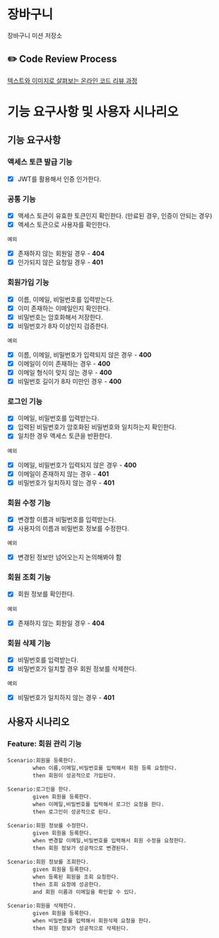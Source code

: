 # 장바구니

장바구니 미션 저장소

## ✏️ Code Review Process

[텍스트와 이미지로 살펴보는 온라인 코드 리뷰 과정](https://github.com/next-step/nextstep-docs/tree/master/codereview)

# 기능 요구사항 및 사용자 시나리오

## 기능 요구사항

### 액세스 토큰 발급 기능

- [x] JWT를 활용해서 인증 인가한다.

### 공통 기능

- [x] 액세스 토큰이 유효한 토큰인지 확인한다. (만료된 경우, 인증이 안되는 경우)
- [x] 엑세스 토큰으로 사용자를 확인한다.

`예외`

- [x] 존재하지 않는 회원일 경우 - **404**
- [x] 인가되지 않은 요청일 경우 - **401**

### 회원가입 기능

- [x] 이름, 이메일, 비밀번호를 입력받는다.
- [x] 이미 존재하는 이메일인지 확인한다.
- [x] 비밀번호는 암호화해서 저장한다.
- [x] 비밀번호가 8자 이상인지 검증한다.

`예외`

- [x] 이름, 이메일, 비밀번호가 입력되지 않은 경우 - **400**
- [x] 이메일이 이미 존재하는 경우 - **400**
- [x] 이메일 형식이 맞지 않는 경우 - **400**
- [x] 비밀번호 길이가 8자 미만인 경우 - **400**

### 로그인 기능

- [x] 이메일, 비밀번호를 입력받는다.
- [x] 입력된 비밀번호가 암호화된 비밀번호와 일치하는지 확인한다.
- [x] 일치한 경우 액세스 토큰을 반환한다.

`예외`

- [x] 이메일, 비밀번호가 입력되지 않은 경우 - **400**
- [x] 이메일이 존재하지 않는 경우 - **401**
- [x] 비밀번호가 일치하지 않는 경우 - **401**

### 회원 수정 기능

- [x] 변경할 이름과 비밀번호를 입력받는다.
- [x] 사용자의 이름과 비밀번호 정보를 수정한다.

`예외`

- [x] 변경된 정보만 넘어오는지 논의해봐야 함

### 회원 조회 기능

- [x] 회원 정보를 확인한다.

`예외`

- [x] 존재하지 않는 회원일 경우 - **404**

### 회원 삭제 기능

- [x] 비밀번호를 입력받는다.
- [x] 비밀번호가 일치할 경우 회원 정보를 삭제한다.

`예외`

- [x] 비밀번호가 일치하지 않는 경우 - **401**

## 사용자 시나리오

### Feature: 회원 관리 기능

```
Scenario:회원을 등록한다.
        when 이름,이메일,비밀번호를 입력해서 회원 등록 요청한다.
        then 회원이 성공적으로 가입된다.
```

```
Scenario:로그인을 한다.
        given 회원을 등록한다.
        when 이메일,비밀번호를 입력해서 로그인 요청을 한다.
        then 로그인이 성공적으로 된다.
```

```
Scenario:회원 정보를 수정한다.
        given 회원을 등록한다.
        when 변경할 이메일,비밀번호를 입력해서 회원 수정을 요청한다.
        then 회원 정보가 성공적으로 변경된다.
```

```
Scenario:회원 정보를 조회한다.
        given 회원을 등록한다.
        when 등록된 회원을 조회 요청한다.
        then 조회 요청에 성공한다.
        and 회원 이름과 이메일을 확인할 수 있다.
```

```
Scenario:회원을 삭제한다.
        given 회원을 등록한다.
        when 비밀번호를 입력해서 회원삭제 요청을 한다.
        then 회원 정보가 성공적으로 삭제된다. 
```

